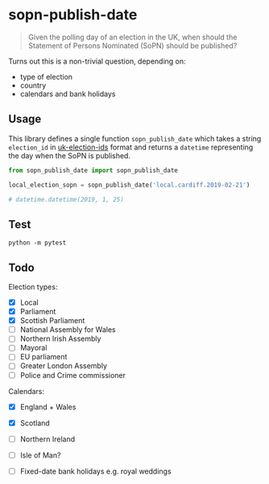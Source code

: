 # sopn-publish-date

> Given the polling day of an election in the UK, when should the Statement of Persons Nominated (SoPN) should be published?

Turns out this is a non-trivial question, depending on:

- type of election
- country
- calendars and bank holidays

## Usage

This library defines a single function `sopn_publish_date` which takes a string `election_id` in [uk-election-ids](https://elections.democracyclub.org.uk/reference_definition/) format and returns a `datetime` representing the day when the SoPN is published.

```python
from sopn_publish_date import sopn_publish_date

local_election_sopn = sopn_publish_date('local.cardiff.2019-02-21')

# datetime.datetime(2019, 1, 25)
```

## Test

`python -m pytest`

## Todo

Election types:

 - [x] Local
 - [x] Parliament
 - [x] Scottish Parliament
 - [ ] National Assembly for Wales
 - [ ] Northern Irish Assembly
 - [ ] Mayoral
 - [ ] EU parliament
 - [ ] Greater London Assembly
 - [ ] Police and Crime commissioner
 
Calendars:
 - [x] England + Wales
 - [x] Scotland
 - [ ] Northern Ireland
 - [ ] Isle of Man?
 - [ ] Fixed-date bank holidays e.g. royal weddings
 
 
 
 